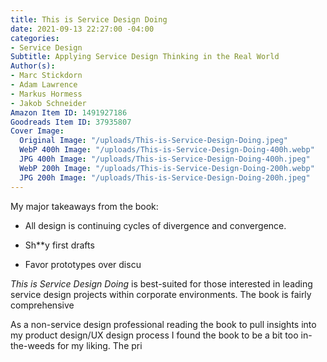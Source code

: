 ```yaml
---
title: This is Service Design Doing
date: 2021-09-13 22:27:00 -04:00
categories:
- Service Design
Subtitle: Applying Service Design Thinking in the Real World
Author(s):
- Marc Stickdorn
- Adam Lawrence
- Markus Hormess
- Jakob Schneider
Amazon Item ID: 1491927186
Goodreads Item ID: 37935807
Cover Image:
  Original Image: "/uploads/This-is-Service-Design-Doing.jpeg"
  WebP 400h Image: "/uploads/This-is-Service-Design-Doing-400h.webp"
  JPG 400h Image: "/uploads/This-is-Service-Design-Doing-400h.jpeg"
  WebP 200h Image: "/uploads/This-is-Service-Design-Doing-200h.webp"
  JPG 200h Image: "/uploads/This-is-Service-Design-Doing-200h.jpeg"
---
```


My major takeaways from the book:

* All design is continuing cycles of divergence and convergence.

* Sh\*\*y first drafts

* Favor prototypes over discu

*This is Service Design Doing* is best-suited for those interested in leading service design projects within corporate environments. The book is fairly comprehensive

As a non-service design professional reading the book to pull insights into my product design/UX design process I found the book to be a bit too in-the-weeds for my liking. The pri